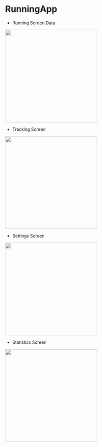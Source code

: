 # RunningApp

* Running Screen Data
 <img src="https://user-images.githubusercontent.com/26745548/124573041-fe57d200-de6a-11eb-8f7f-48bd86849c6d.png" width="300">
 
* Tracking Screen
 <img src="https://user-images.githubusercontent.com/26745548/124573008-f730c400-de6a-11eb-814c-e17988253979.png" width="300">

* Settings Screen
 <img src="https://user-images.githubusercontent.com/26745548/124573033-fd26a500-de6a-11eb-86d6-9c0469bc614a.png" width="300">

* Statistics Screen
 <img src="https://user-images.githubusercontent.com/26745548/124573037-fdbf3b80-de6a-11eb-99b0-73979da37b6d.png" width="300">

